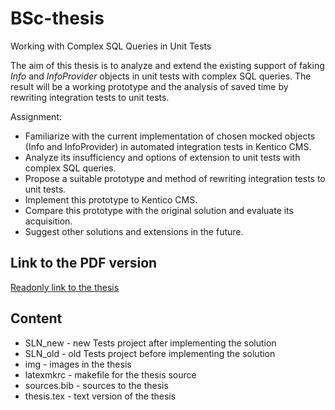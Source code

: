 # BSc-thesis
Working with Complex SQL Queries in Unit Tests

The aim of this thesis is to analyze and extend the existing support of faking _Info_ and _InfoProvider_ objects in unit tests with complex SQL queries. The result will be a working prototype and the analysis of saved time by rewriting integration tests to unit tests.

Assignment:
* Familiarize with the current implementation of chosen mocked objects (Info and InfoProvider) in automated integration tests in Kentico CMS.
* Analyze its insufficiency and options of extension to unit tests with complex SQL queries.
* Propose a suitable prototype and method of rewriting integration tests to unit tests.
* Implement this prototype to Kentico CMS.
* Compare this prototype with the original solution and evaluate its acquisition.
* Suggest other solutions and extensions in the future.

## Link to the PDF version
[Readonly link to the thesis](https://www.overleaf.com/read/wvrqbjqyzjkw#/)

## Content
* SLN_new - new Tests project after implementing the solution
* SLN_old - old Tests project before implementing the solution
* img - images in the thesis
* latexmkrc - makefile for the thesis source
* sources.bib - sources to the thesis
* thesis.tex - text version of the thesis
